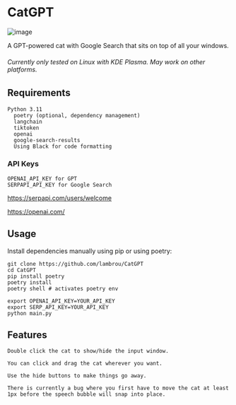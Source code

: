 # CatGPT

![image](https://github.com/lambrou/CatGPT/assets/42124973/34bdbebc-5843-4d02-8e96-919e65317237)


A GPT-powered cat with Google Search that sits on top of all your windows.
###### Currently only tested on Linux with KDE Plasma. May work on other platforms.
## Requirements
```shell
Python 3.11
  poetry (optional, dependency management)
  langchain
  tiktoken
  openai
  google-search-results
  Using Black for code formatting
```

### API Keys
```shell
OPENAI_API_KEY for GPT
SERPAPI_API_KEY for Google Search
```
https://serpapi.com/users/welcome

https://openai.com/

## Usage
Install dependencies manually using pip or using poetry:
```shell
git clone https://github.com/lambrou/CatGPT
cd CatGPT
pip install poetry
poetry install
poetry shell # activates poetry env
```

```shell
export OPENAI_API_KEY=YOUR_API_KEY
export SERP_API_KEY=YOUR_API_KEY
python main.py
```

## Features

    Double click the cat to show/hide the input window.

    You can click and drag the cat wherever you want.

    Use the hide buttons to make things go away.

    There is currently a bug where you first have to move the cat at least 1px before the speech bubble will snap into place.
